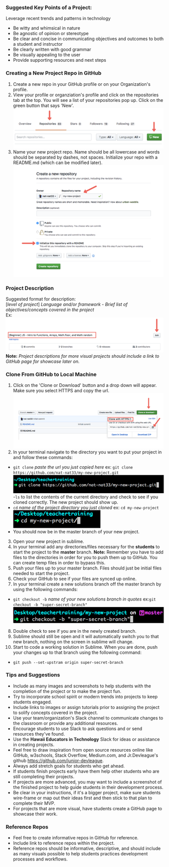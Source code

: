 ### Suggested Key Points of a Project:
Leverage recent trends and patterns in technology
- Be witty and whimsical in nature
- Be agnostic of opinion or stereotype
- Be clear and concise in communicating objectives and outcomes to both a student and instructor
- Be clearly written with good grammar
- Be visually appealing to the user
- Provide supporting resources and next steps

### Creating a New Project Repo in GitHub
1. Create a new repo in your GitHub profile or on your Organization's profile.
2. View your profile or organziation's profile and click on the repositories tab at the top. You will see a list of your repositories pop up. Click on the green button that says 'New'.
![Creating a New Repo](https://github.com/junior-devleague-educators/project-template/blob/master/assets/Screen%20Shot%202017-07-20%20at%2011.24.05%20AM.png)
2. Name your new project repo. Name should be all lowercase and words should be separated by dashes, not spaces. Initialize your repo with a README.md (which can be modified later).
![Initialize README.md](https://github.com/junior-devleague-educators/project-template/blob/master/assets/Screen%20Shot%202017-07-20%20at%2012.15.04%20PM.png)

### Project Description

Suggested format for description:<br> 
[*level of project*] *Language and/or framework* - *Brief list of objectives/concepts covered in the project* <br>
Ex:<br>
![Project Description](https://github.com/junior-devleague-educators/project-template/blob/master/assets/Screen%20Shot%202017-07-20%20at%2012.18.42%20PM.png)<br>
**Note:** *Project descriptions for more visual projects should include a link to GitHub page for showcase later on.*

### Clone From GitHub to Local Machine
1. Click on the 'Clone or Download' button and a drop down will appear. Make sure you select HTTPS and copy the url.<br>
![Clone Img in GH](https://github.com/junior-devleague-educators/project-template/blob/master/assets/Screen%20Shot%202017-07-20%20at%2012.25.53%20PM.png)<br>
2. In your terminal navigate to the directory you want to put your project in and follow these commands:
- `git clone` *paste the url you just copied here* ex: `git clone https://github.com/nat-nat33/my-new-project.git`<br>
![Git Clone](https://github.com/junior-devleague-educators/project-template/blob/master/assets/Screen%20Shot%202017-07-20%20at%201.04.19%20PM.png)<br>
-`ls` to list the contents of the current directory and check to see if you cloned correctly. The new project should show up.
- `cd` *name of the project directory you just cloned* ex: `cd my-new-project`<br>
![change directory](https://github.com/junior-devleague-educators/project-template/blob/master/assets/Screen%20Shot%202017-07-20%20at%201.04.33%20PM.png)<br>
- You should now be in the master branch of your new project.
3. Open your new project in sublime.
4. In your terminal add any directories/files necessary for the **students** to start the project to the **master** branch. **Note:** Remember you have to add files to the directories in order for you to push them up to GitHub. You can create temp files in order to bypass this.
5. Push your files up to your master branch. Files should just be initial files needed to start the project.
6. Check your GitHub to see if your files are synced up online.
7. In your terminal create a new solutions branch off the master branch by using the following commands:
- `git checkout -b` *name of your new solutions branch in quotes* ex:`git checkout -b "super-secret-branch"`<br>
![Git Checkout Img](https://github.com/junior-devleague-educators/project-template/blob/master/assets/Screen%20Shot%202017-07-20%20at%201.05.24%20PM.png)<br>
8. Double check to see if you are in the newly created branch.
9. Sublime should still be open and it will automatically switch you to that new branch, nothing on the screen in sublime will change.
10. Start to code a working solution in Sublime. When you are done, push your changes up to that branch using the following command:<br>
- `git push --set-upstram origin super-secret-branch`

### Tips and Suggestions
- Include as many images and screenshots to help students with the completion of the project or to make the project fun.
- Try to incorporate school spirit or modern trends into projects to keep students engaged.
- Include links to images or assign tutorials prior to assigning the project to solify concepts covered in the project.
- Use your team/organization's Slack channel to communicate changes to the classroom or provide any additional resources. 
- Encourage students to use Slack to ask questions and or send resources they've found.
- Use the **Hawaii Educators in Technology** Slack for ideas or assistance in creating projects.
- Feel free to draw inspiration from open source resources online like GitHub, w3schools, Stack Overflow, Medium.com, and Jr.Devleague's github https://github.com/junior-devleague. 
- Always add stretch goals for students who get ahead.
- If students finish projects early have them help other students who are still completing their projects. 
- If projects are more advanced, you may want to include a screenshot of the finished project to help guide students in their development process.
- Be clear in your instructions, if it's a bigger project, make sure students wire-frame or map out their ideas first and then stick to that plan to complete their MVP.
- For projects that are more visual, have students create a GitHub page to showcase their work.

### Reference Repos
- Feel free to create informative repos in GitHub for reference. 
- Include link to reference repos within the project.
- Reference repos should be informative, descriptive, and should include as many visuals possible to help students practices development processes and workflows.

